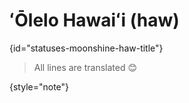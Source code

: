 # ʻŌlelo Hawaiʻi (haw)
{id="statuses-moonshine-haw-title"}


> All lines are translated 😊
>
{style="note"}
